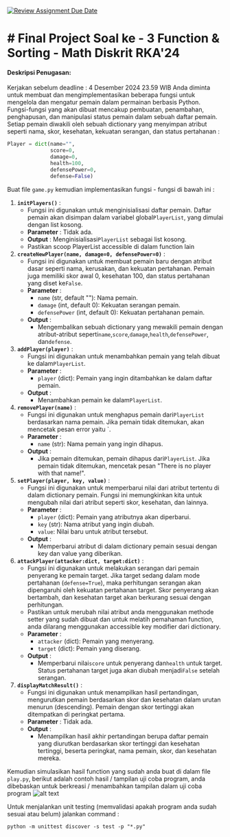 [![Review Assignment Due Date](https://classroom.github.com/assets/deadline-readme-button-22041afd0340ce965d47ae6ef1cefeee28c7c493a6346c4f15d667ab976d596c.svg)](https://classroom.github.com/a/t33mmfzf)
# # Final Project Soal ke - 3 Function & Sorting - Math Diskrit RKA'24

#### Deskripsi Penugasan:
Kerjakan sebelum deadline : 4 Desember 2024 23.59 WIB
Anda diminta untuk membuat dan mengimplementasikan beberapa fungsi untuk mengelola dan mengatur pemain dalam permainan berbasis Python. Fungsi-fungsi yang akan dibuat mencakup pembuatan, penambahan, penghapusan, dan manipulasi status pemain dalam sebuah daftar pemain. Setiap pemain diwakili oleh sebuah dictionary yang menyimpan atribut seperti nama, skor, kesehatan, kekuatan serangan, dan status pertahanan :

```python
Player = dict(name="",
              score=0,
              damage=0,
              health=100,
              defensePower=0,
              defense=False)
```

Buat file `game.py` kemudian implementasikan fungsi - fungsi di bawah ini :

1. **`initPlayers()`** :
   * Fungsi ini digunakan untuk menginisialisasi daftar pemain. Daftar pemain akan disimpan dalam variabel global`PlayerList`, yang dimulai dengan list kosong.
   * **Parameter** : Tidak ada.
   * **Output** : Menginisialisasi`PlayerList` sebagai list kosong.
   * Pastikan scoop PlayerList accessible di dalam function lain
2. **`createNewPlayer(name, damage=0, defensePower=0)`** :
   * Fungsi ini digunakan untuk membuat pemain baru dengan atribut dasar seperti nama, kerusakan, dan kekuatan pertahanan. Pemain juga memiliki skor awal 0, kesehatan 100, dan status pertahanan yang diset ke`False`.
   * **Parameter** :
     * `name` (str, default ""): Nama pemain.
     * `damage` (int, default 0): Kekuatan serangan pemain.
     * `defensePower` (int, default 0): Kekuatan pertahanan pemain.
   * **Output** :
     * Mengembalikan sebuah dictionary yang mewakili pemain dengan atribut-atribut seperti`name`,`score`,`damage`,`health`,`defensePower`, dan`defense`.
3. **`addPlayer(player)`** :
   * Fungsi ini digunakan untuk menambahkan pemain yang telah dibuat ke dalam`PlayerList`.
   * **Parameter** :
     * `player` (dict): Pemain yang ingin ditambahkan ke dalam daftar pemain.
   * **Output** :
     * Menambahkan pemain ke dalam`PlayerList`.
4. **`removePlayer(name)`** :
   * Fungsi ini digunakan untuk menghapus pemain dari`PlayerList` berdasarkan nama pemain. Jika pemain tidak ditemukan, akan mencetak pesan error yaitu `.
   * **Parameter** :
     * `name` (str): Nama pemain yang ingin dihapus.
   * **Output** :
     * Jika pemain ditemukan, pemain dihapus dari`PlayerList`. Jika pemain tidak ditemukan, mencetak pesan "There is no player with that name!".
5. **`setPlayer(player, key, value)`** :
   * Fungsi ini digunakan untuk memperbarui nilai dari atribut tertentu di dalam dictionary pemain. Fungsi ini memungkinkan kita untuk mengubah nilai dari atribut seperti skor, kesehatan, dan lainnya.
   * **Parameter** :
     * `player` (dict): Pemain yang atributnya akan diperbarui.
     * `key` (str): Nama atribut yang ingin diubah.
     * `value`: Nilai baru untuk atribut tersebut.
   * **Output** :
     * Memperbarui atribut di dalam dictionary pemain sesuai dengan key dan value yang diberikan.
6. **`attackPlayer(attacker:dict, target:dict)`** :
   * Fungsi ini digunakan untuk melakukan serangan dari pemain penyerang ke pemain target. Jika target sedang dalam mode pertahanan (`defense=True`), maka perhitungan serangan akan dipengaruhi oleh kekuatan pertahanan target. Skor penyerang akan bertambah, dan kesehatan target akan berkurang sesuai dengan perhitungan.
   * Pastikan untuk merubah nilai atribut anda menggunakan methode setter yang sudah dibuat dan untuk melatih pemahaman function, anda dilarang menggunakan accessible key modifier dari dictionary.
   * **Parameter** :
     * `attacker` (dict): Pemain yang menyerang.
     * `target` (dict): Pemain yang diserang.
   * **Output** :
     * Memperbarui nilai`score` untuk penyerang dan`health` untuk target. Status pertahanan target juga akan diubah menjadi`False` setelah serangan.
7. **`displayMatchResult()`** :
   * Fungsi ini digunakan untuk menampilkan hasil pertandingan, mengurutkan pemain berdasarkan skor dan kesehatan dalam urutan menurun (descending). Pemain dengan skor tertinggi akan ditempatkan di peringkat pertama.
   * **Parameter** : Tidak ada.
   * **Output** :
     * Menampilkan hasil akhir pertandingan berupa daftar pemain yang diurutkan berdasarkan skor tertinggi dan kesehatan tertinggi, beserta peringkat, nama pemain, skor, dan kesehatan mereka.

Kemudian simulasikan hasil function yang sudah anda buat di dalam file `play.py`, berikut adalah contoh hasil / tampilan uji coba program, anda dibebaskan untuk berkreasi / menambahkan tampilan dalam uji coba program
![alt text](image.png)

Untuk menjalankan unit testing (memvalidasi apakah program anda sudah sesuai atau belum) jalankan command :

```shell
python -m unittest discover -s test -p "*.py"
```
